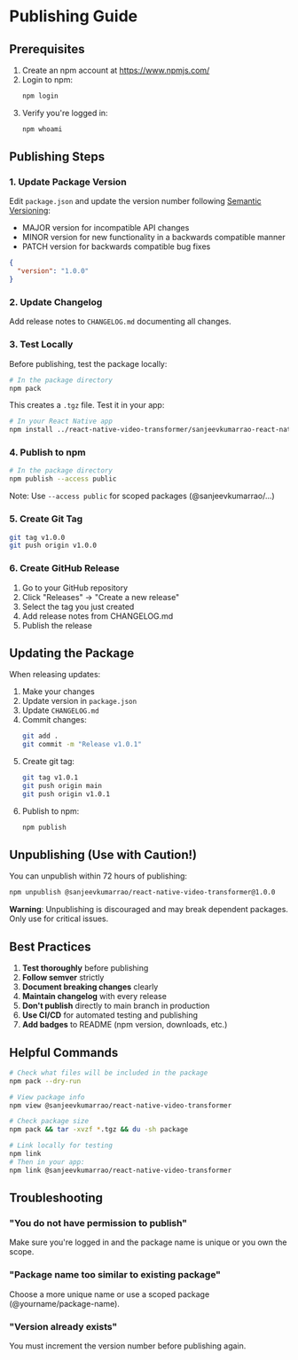 # Publishing Guide

## Prerequisites

1. Create an npm account at https://www.npmjs.com/
2. Login to npm:
   ```bash
   npm login
   ```
3. Verify you're logged in:
   ```bash
   npm whoami
   ```

## Publishing Steps

### 1. Update Package Version

Edit `package.json` and update the version number following [Semantic Versioning](https://semver.org/):
- MAJOR version for incompatible API changes
- MINOR version for new functionality in a backwards compatible manner
- PATCH version for backwards compatible bug fixes

```json
{
  "version": "1.0.0"
}
```

### 2. Update Changelog

Add release notes to `CHANGELOG.md` documenting all changes.

### 3. Test Locally

Before publishing, test the package locally:

```bash
# In the package directory
npm pack
```

This creates a `.tgz` file. Test it in your app:

```bash
# In your React Native app
npm install ../react-native-video-transformer/sanjeevkumarrao-react-native-video-transformer-1.0.0.tgz
```

### 4. Publish to npm

```bash
# In the package directory
npm publish --access public
```

Note: Use `--access public` for scoped packages (@sanjeevkumarrao/...)

### 5. Create Git Tag

```bash
git tag v1.0.0
git push origin v1.0.0
```

### 6. Create GitHub Release

1. Go to your GitHub repository
2. Click "Releases" → "Create a new release"
3. Select the tag you just created
4. Add release notes from CHANGELOG.md
5. Publish the release

## Updating the Package

When releasing updates:

1. Make your changes
2. Update version in `package.json`
3. Update `CHANGELOG.md`
4. Commit changes:
   ```bash
   git add .
   git commit -m "Release v1.0.1"
   ```
5. Create git tag:
   ```bash
   git tag v1.0.1
   git push origin main
   git push origin v1.0.1
   ```
6. Publish to npm:
   ```bash
   npm publish
   ```

## Unpublishing (Use with Caution!)

You can unpublish within 72 hours of publishing:

```bash
npm unpublish @sanjeevkumarrao/react-native-video-transformer@1.0.0
```

**Warning**: Unpublishing is discouraged and may break dependent packages. Only use for critical issues.

## Best Practices

1. **Test thoroughly** before publishing
2. **Follow semver** strictly
3. **Document breaking changes** clearly
4. **Maintain changelog** with every release
5. **Don't publish** directly to main branch in production
6. **Use CI/CD** for automated testing and publishing
7. **Add badges** to README (npm version, downloads, etc.)

## Helpful Commands

```bash
# Check what files will be included in the package
npm pack --dry-run

# View package info
npm view @sanjeevkumarrao/react-native-video-transformer

# Check package size
npm pack && tar -xvzf *.tgz && du -sh package

# Link locally for testing
npm link
# Then in your app:
npm link @sanjeevkumarrao/react-native-video-transformer
```

## Troubleshooting

### "You do not have permission to publish"

Make sure you're logged in and the package name is unique or you own the scope.

### "Package name too similar to existing package"

Choose a more unique name or use a scoped package (@yourname/package-name).

### "Version already exists"

You must increment the version number before publishing again.
